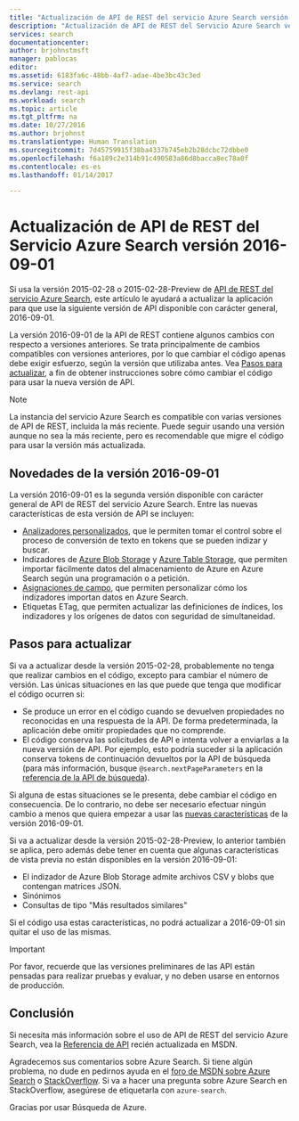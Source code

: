 ```yaml
---
title: "Actualización de API de REST del servicio Azure Search versión 2016-09-01 | Microsoft Docs"
description: "Actualización de API de REST del Servicio Azure Search versión 2016-09-01"
services: search
documentationcenter: 
author: brjohnstmsft
manager: pablocas
editor: 
ms.assetid: 6183fa6c-48bb-4af7-adae-4be3bc43c3ed
ms.service: search
ms.devlang: rest-api
ms.workload: search
ms.topic: article
ms.tgt_pltfrm: na
ms.date: 10/27/2016
ms.author: brjohnst
ms.translationtype: Human Translation
ms.sourcegitcommit: 7d45759915f38ba4337b745eb2b28dcbc72dbbe0
ms.openlocfilehash: f6a189c2e314b91c490583a86d8bacca8ec78a0f
ms.contentlocale: es-es
ms.lasthandoff: 01/14/2017

---
```

# <a name="upgrading-to-the-azure-search-service-rest-api-version-2016-09-01"></a>Actualización de API de REST del Servicio Azure Search versión 2016-09-01
Si usa la versión 2015-02-28 o 2015-02-28-Preview de [API de REST del servicio Azure Search](https://msdn.microsoft.com/library/azure/dn798935.aspx), este artículo le ayudará a actualizar la aplicación para que use la siguiente versión de API disponible con carácter general, 2016-09-01.

La versión 2016-09-01 de la API de REST contiene algunos cambios con respecto a versiones anteriores. Se trata principalmente de cambios compatibles con versiones anteriores, por lo que cambiar el código apenas debe exigir esfuerzo, según la versión que utilizaba antes. Vea [Pasos para actualizar](#UpgradeSteps), a fin de obtener instrucciones sobre cómo cambiar el código para usar la nueva versión de API.

> [!NOTE]
> La instancia del servicio Azure Search es compatible con varias versiones de API de REST, incluida la más reciente. Puede seguir usando una versión aunque no sea la más reciente, pero es recomendable que migre el código para usar la versión más actualizada.

<a name="WhatsNew"></a>

## <a name="whats-new-in-version-2016-09-01"></a>Novedades de la versión 2016-09-01
La versión 2016-09-01 es la segunda versión disponible con carácter general de API de REST del servicio Azure Search. Entre las nuevas características de esta versión de API se incluyen:

* [Analizadores personalizados](https://aka.ms/customanalyzers), que le permiten tomar el control sobre el proceso de conversión de texto en tokens que se pueden indizar y buscar.
* Indizadores de [Azure Blob Storage](search-howto-indexing-azure-blob-storage.md) y [Azure Table Storage](search-howto-indexing-azure-tables.md), que permiten importar fácilmente datos del almacenamiento de Azure en Azure Search según una programación o a petición.
* [Asignaciones de campo](search-indexer-field-mappings.md), que permiten personalizar cómo los indizadores importan datos en Azure Search.
* Etiquetas ETag, que permiten actualizar las definiciones de índices, los indizadores y los orígenes de datos con seguridad de simultaneidad. 

<a name="UpgradeSteps"></a>

## <a name="steps-to-upgrade"></a>Pasos para actualizar
Si va a actualizar desde la versión 2015-02-28, probablemente no tenga que realizar cambios en el código, excepto para cambiar el número de versión. Las únicas situaciones en las que puede que tenga que modificar el código ocurren si:

* Se produce un error en el código cuando se devuelven propiedades no reconocidas en una respuesta de la API. De forma predeterminada, la aplicación debe omitir propiedades que no comprende.
* El código conserva las solicitudes de API e intenta volver a enviarlas a la nueva versión de API. Por ejemplo, esto podría suceder si la aplicación conserva tokens de continuación devueltos por la API de búsqueda (para más información, busque `@search.nextPageParameters` en la [referencia de la API de búsqueda](https://msdn.microsoft.com/library/azure/dn798927.aspx#Anchor_1)).

Si alguna de estas situaciones se le presenta, debe cambiar el código en consecuencia. De lo contrario, no debe ser necesario efectuar ningún cambio a menos que quiera empezar a usar las [nuevas características](#WhatsNew) de la versión 2016-09-01.

Si va a actualizar desde la versión 2015-02-28-Preview, lo anterior también se aplica, pero además debe tener en cuenta que algunas características de vista previa no están disponibles en la versión 2016-09-01:

* El indizador de Azure Blob Storage admite archivos CSV y blobs que contengan matrices JSON.
* Sinónimos
* Consultas de tipo "Más resultados similares"

Si el código usa estas características, no podrá actualizar a 2016-09-01 sin quitar el uso de las mismas.

> [!IMPORTANT]
> Por favor, recuerde que las versiones preliminares de las API están pensadas para realizar pruebas y evaluar, y no deben usarse en entornos de producción.
> 
> 

## <a name="conclusion"></a>Conclusión
Si necesita más información sobre el uso de API de REST del servicio Azure Search, vea la [Referencia de API](https://msdn.microsoft.com/library/azure/dn798935.aspx) recién actualizada en MSDN.

Agradecemos sus comentarios sobre Azure Search. Si tiene algún problema, no dude en pedirnos ayuda en el [foro de MSDN sobre Azure Search](https://social.msdn.microsoft.com/Forums/azure/home?forum=azuresearch) o [StackOverflow](http://stackoverflow.com/). Si va a hacer una pregunta sobre Azure Search en StackOverflow, asegúrese de etiquetarla con `azure-search`.

Gracias por usar Búsqueda de Azure.


